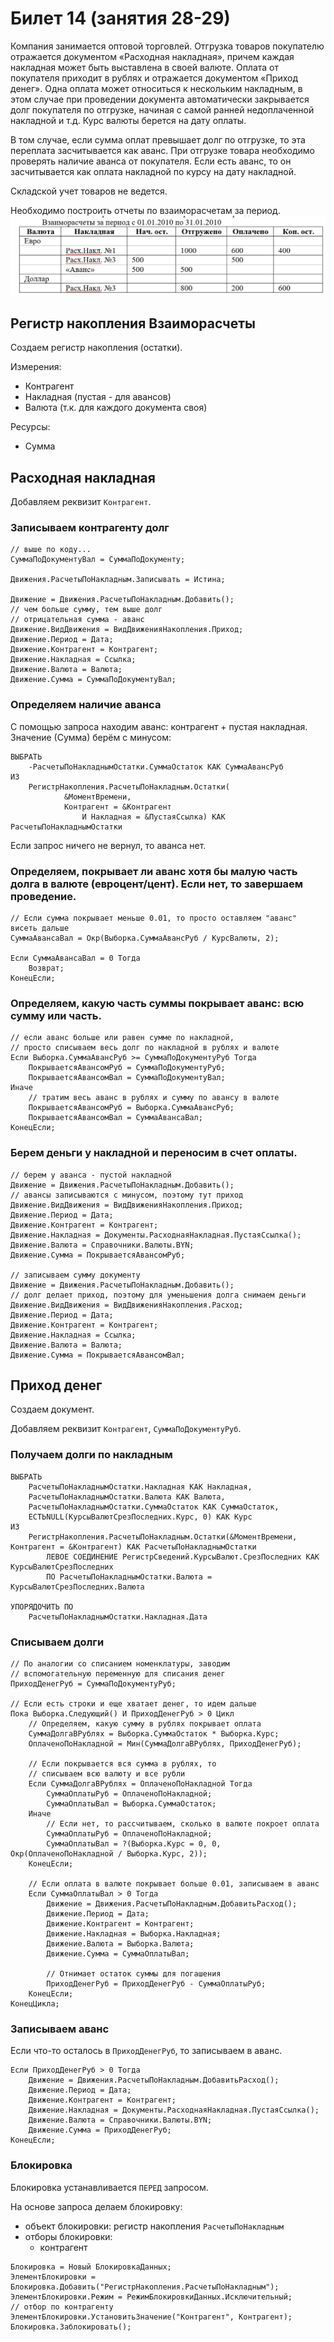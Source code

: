 # Билет 14 (занятия 28-29)

Компания занимается оптовой торговлей. Отгрузка товаров покупателю отражается документом «Расходная накладная», причем каждая накладная может быть выставлена в своей валюте. Оплата от покупателя приходит в рублях и отражается документом «Приход денег». Одна оплата может относиться к нескольким накладным, в этом случае при проведении документа автоматически закрывается долг покупателя по отгрузке, начиная с самой ранней недоплаченной накладной и т.д. Курс валюты берется на дату оплаты.

В том случае, если сумма оплат превышает долг по отгрузке, то эта переплата засчитывается как аванс. При отгрузке товара необходимо проверять наличие аванса от покупателя. Если есть аванс, то он засчитывается как оплата накладной по курсу на дату накладной.

Складской учет товаров не ведется.

Необходимо построить отчеты по взаиморасчетам за период.
![report](/1%20-%20ОУ/media/ticket-14-report.png)


## Регистр накопления Взаиморасчеты

Создаем регистр накопления (остатки).

Измерения:
- Контрагент
- Накладная (пустая - для авансов)
- Валюта (т.к. для каждого документа своя)

Ресурсы:
- Сумма

## Расходная накладная

Добавляем реквизит `Контрагент`.

### Записываем контрагенту долг

```1c
// выше по коду...
СуммаПоДокументуВал = СуммаПоДокументу;

Движения.РасчетыПоНакладным.Записывать = Истина;
	
Движение = Движения.РасчетыПоНакладным.Добавить();
// чем больше сумму, тем выше долг
// отрицательная сумма - аванс
Движение.ВидДвижения = ВидДвиженияНакопления.Приход;
Движение.Период = Дата;
Движение.Контрагент = Контрагент;
Движение.Накладная = Ссылка;
Движение.Валюта = Валюта;
Движение.Сумма = СуммаПоДокументуВал;
```

### Определяем наличие аванса

С помощью запроса находим аванс: контрагент + пустая накладная. Значение (Сумма) берём с минусом:
```1c
ВЫБРАТЬ
	-РасчетыПоНакладнымОстатки.СуммаОстаток КАК СуммаАвансРуб
ИЗ
	РегистрНакопления.РасчетыПоНакладным.Остатки(
			&МоментВремени,
			Контрагент = &Контрагент
				И Накладная = &ПустаяСсылка) КАК РасчетыПоНакладнымОстатки
```

Если запрос ничего не вернул, то аванса нет.

### Определяем, покрывает ли аванс хотя бы малую часть долга в валюте (евроцент/цент). Если нет, то завершаем проведение.

```1c
// Если сумма покрывает меньше 0.01, то просто оставляем "аванс" висеть дальше
СуммаАвансаВал = Окр(Выборка.СуммаАвансРуб / КурсВалюты, 2);
	
Если СуммаАвансаВал = 0 Тогда
	Возврат;
КонецЕсли;
```

### Определяем, какую часть суммы покрывает аванс: всю сумму или часть.

```1c
// если аванс больше или равен сумме по накладной,
// просто списываем весь долг по накладной в рублях и валюте
Если Выборка.СуммаАвансРуб >= СуммаПоДокументуРуб Тогда
	ПокрываетсяАвансомРуб = СуммаПоДокументуРуб;
	ПокрываетсяАвансомВал = СуммаПоДокументуВал;
Иначе 
	// тратим весь аванс в рублях и сумму по авансу в валюте
	ПокрываетсяАвансомРуб = Выборка.СуммаАвансРуб;
	ПокрываетсяАвансомВал = СуммаАвансаВал;
КонецЕсли;
```

### Берем деньги у накладной и переносим в счет оплаты.

```1c
// берем у аванса - пустой накладной
Движение = Движения.РасчетыПоНакладным.Добавить();
// авансы записываются с минусом, поэтому тут приход
Движение.ВидДвижения = ВидДвиженияНакопления.Приход;
Движение.Период = Дата;
Движение.Контрагент = Контрагент;
Движение.Накладная = Документы.РасходнаяНакладная.ПустаяСсылка();
Движение.Валюта = Справочники.Валюты.BYN;
Движение.Сумма = ПокрываетсяАвансомРуб; 
	
// записываем сумму документу
Движение = Движения.РасчетыПоНакладным.Добавить();
// долг делает приход, поэтому для уменьшения долга снимаем деньги
Движение.ВидДвижения = ВидДвиженияНакопления.Расход;
Движение.Период = Дата;
Движение.Контрагент = Контрагент;
Движение.Накладная = Ссылка;
Движение.Валюта = Валюта;
Движение.Сумма = ПокрываетсяАвансомВал;
```


## Приход денег

Создаем документ.

Добавляем реквизит `Контрагент`, `СуммаПоДокументуРуб`.

### Получаем долги по накладным

```1c
ВЫБРАТЬ
	РасчетыПоНакладнымОстатки.Накладная КАК Накладная,
	РасчетыПоНакладнымОстатки.Валюта КАК Валюта,
	РасчетыПоНакладнымОстатки.СуммаОстаток КАК СуммаОстаток,
	ЕСТЬNULL(КурсыВалютСрезПоследних.Курс, 0) КАК Курс
ИЗ
	РегистрНакопления.РасчетыПоНакладным.Остатки(&МоментВремени, Контрагент = &Контрагент) КАК РасчетыПоНакладнымОстатки
		ЛЕВОЕ СОЕДИНЕНИЕ РегистрСведений.КурсыВалют.СрезПоследних КАК КурсыВалютСрезПоследних
		ПО РасчетыПоНакладнымОстатки.Валюта = КурсыВалютСрезПоследних.Валюта

УПОРЯДОЧИТЬ ПО
	РасчетыПоНакладнымОстатки.Накладная.Дата
```

### Списываем долги

```1c
// По аналогии со списанием номенклатуры, заводим
// вспомогательную переменную для списания денег
ПриходДенегРуб = СуммаПоДокументуРуб;

// Если есть строки и еще хватает денег, то идем дальше	
Пока Выборка.Следующий() И ПриходДенегРуб > 0 Цикл
	// Определяем, какую сумму в рублях покрывает оплата
	СуммаДолгаВРублях = Выборка.СуммаОстаток * Выборка.Курс;
	ОплаченоПоНакладной = Мин(СуммаДолгаВРублях, ПриходДенегРуб);

	// Если покрывается вся сумма в рублях, то
	// списываем всю валюту и все рубли	
	Если СуммаДолгаВРублях = ОплаченоПоНакладной Тогда
		СуммаОплатыРуб = ОплаченоПоНакладной;
		СуммаОплатыВал = Выборка.СуммаОстаток;
	Иначе
		// Если нет, то рассчитываем, сколько в валюте покроет оплата
		СуммаОплатыРуб = ОплаченоПоНакладной;
		СуммаОплатыВал = ?(Выборка.Курс = 0, 0, Окр(ОплаченоПоНакладной / Выборка.Курс, 2));
	КонецЕсли;

	// Если оплата в валюте покрывает больше 0.01, записываем в аванс	
	Если СуммаОплатыВал > 0 Тогда
		Движение = Движения.РасчетыПоНакладным.ДобавитьРасход();
		Движение.Период = Дата;
		Движение.Контрагент = Контрагент;
		Движение.Накладная = Выборка.Накладная;
		Движение.Валюта = Выборка.Валюта;
		Движение.Сумма = СуммаОплатыВал;    

		// Отнимает остаток суммы для погашения	
		ПриходДенегРуб = ПриходДенегРуб - СуммаОплатыРуб;
	КонецЕсли;		
КонецЦикла;
```

### Записываем аванс

Если что-то осталось в `ПриходДенегРуб`, то записываем в аванс.

```1c
Если ПриходДенегРуб > 0 Тогда
	Движение = Движения.РасчетыПоНакладным.ДобавитьРасход();
	Движение.Период = Дата;
	Движение.Контрагент = Контрагент;
	Движение.Накладная = Документы.РасходнаяНакладная.ПустаяСсылка();
	Движение.Валюта = Справочники.Валюты.BYN;
	Движение.Сумма = ПриходДенегРуб;
КонецЕсли;
```

### Блокировка

Блокировка устанавливается `ПЕРЕД` запросом. 

На основе запроса делаем блокировку:
- объект блокировки: регистр накопления `РасчетыПоНакладным`
- отборы блокировки:
	- контрагент

```1c
Блокировка = Новый БлокировкаДанных;
ЭлементБлокировки = Блокировка.Добавить("РегистрНакопления.РасчетыПоНакладным");
ЭлементБлокировки.Режим = РежимБлокировкиДанных.Исключительный;
// отбор по контрагенту
ЭлементБлокировки.УстановитьЗначение("Контрагент", Контрагент);
Блокировка.Заблокировать();
```